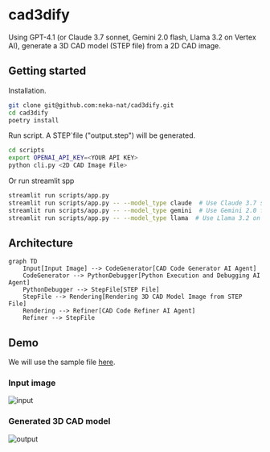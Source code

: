# cad3dify

Using GPT-4.1 (or Claude 3.7 sonnet, Gemini 2.0 flash, Llama 3.2 on Vertex AI), generate a 3D CAD model (STEP file) from a 2D CAD image.

## Getting started

Installation.

```bash
git clone git@github.com:neka-nat/cad3dify.git
cd cad3dify
poetry install
```

Run script.
A STEP`file ("output.step") will be generated.

```bash
cd scripts
export OPENAI_API_KEY=<YOUR API KEY>
python cli.py <2D CAD Image File>
```

Or run streamlit spp

```bash
streamlit run scripts/app.py
streamlit run scripts/app.py -- --model_type claude  # Use Claude 3.7 sonnet
streamlit run scripts/app.py -- --model_type gemini  # Use Gemini 2.0 flash
streamlit run scripts/app.py -- --model_type llama  # Use Llama 3.2 on Vertex AI
```

## Architecture

```mermaid
graph TD
    Input[Input Image] --> CodeGenerator[CAD Code Generator AI Agent]
    CodeGenerator --> PythonDebugger[Python Execution and Debugging AI Agent]
    PythonDebugger --> StepFile[STEP File]
    StepFile --> Rendering[Rendering 3D CAD Model Image from STEP File]
    Rendering --> Refiner[CAD Code Refiner AI Agent]
    Refiner --> StepFile
```

## Demo

We will use the sample file [here](http://cad.wp.xdomain.jp/).

### Input image

![input](sample_data/g1-3.jpg)

### Generated 3D CAD model

![output](sample_data/gen_result1.png)
